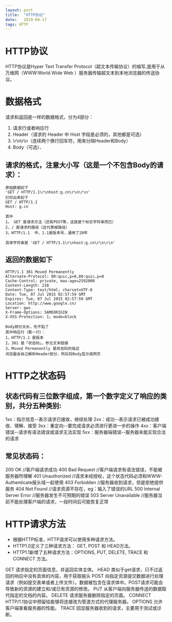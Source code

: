 ```yaml
---
layout: post
title:  "HTTP协议"
date:   2019-04-17
tags: HTTP
---
```


# HTTP协议
HTTP协议是Hyper Text Transfer Protocol（超文本传输协议）的缩写,是用于从万维网（WWW:World Wide Web ）服务器传输超文本到本地浏览器的传送协议。

# 数据格式 
请求和返回是一样的数据格式，分为4部分：
1. 请求行或者响应行
2. Header（请求的 Header 中 Host 字段是必须的，其他都是可选）
3. \r\n\r\n（连续两个换行回车符，用来分隔Header和Body）
4. Body（可选）、

## 请求的格式，注意大小写（这是一个不包含Body的请求）：
    原始数据如下
    'GET / HTTP/1.1\r\nhost:g.cn\r\n\r\n'
    打印出来如下
    GET / HTTP/1.1
    Host: g.cn

    其中
    1， GET 是请求方法（还有POST等，这就是个标志字符串而已）
    2，/ 是请求的路径（这代表根路径）
    3，HTTP/1.1  中，1.1是版本号，通用了20年

    具体字符串是 'GET / HTTP/1.1\r\nhost:g.cn\r\n\r\n'

## 返回的数据如下
    HTTP/1.1 301 Moved Permanently
    Alternate-Protocol: 80:quic,p=0,80:quic,p=0
    Cache-Control: private, max-age=2592000
    Content-Length: 218
    Content-Type: text/html; charset=UTF-8
    Date: Tue, 07 Jul 2015 02:57:59 GMT
    Expires: Tue, 07 Jul 2015 02:57:59 GMT
    Location: http://www.google.cn/
    Server: gws
    X-Frame-Options: SAMEORIGIN
    X-XSS-Protection: 1; mode=block

    Body部分太长，先不贴了
    其中响应行（第一行）：
    1，HTTP/1.1 是版本
    2，301 是「状态码」，参见文末链接
    3，Moved Permanently 是状态码的描述
    浏览器会自己解析Header部分，然后将Body显示成网页

# HTTP之状态码

## 状态代码有三位数字组成，第一个数字定义了响应的类别，共分五种类别:

1xx：指示信息--表示请求已接收，继续处理
2xx：成功--表示请求已被成功接收、理解、接受
3xx：重定向--要完成请求必须进行更进一步的操作
4xx：客户端错误--请求有语法错误或请求无法实现
5xx：服务器端错误--服务器未能实现合法的请求

## 常见状态码：

200 OK                        //客户端请求成功
400 Bad Request               //客户端请求有语法错误，不能被服务器所理解
401 Unauthorized              //请求未经授权，这个状态代码必须和WWW-Authenticate报头域一起使用 
403 Forbidden                 //服务器收到请求，但是拒绝提供服务
404 Not Found                 //请求资源不存在，eg：输入了错误的URL
500 Internal Server Error     //服务器发生不可预期的错误
503 Server Unavailable        //服务器当前不能处理客户端的请求，一段时间后可能恢复正常

# HTTP请求方法
- 根据HTTP标准，HTTP请求可以使用多种请求方法。
- HTTP1.0定义了三种请求方法： GET, POST 和 HEAD方法。
- HTTP1.1新增了五种请求方法：OPTIONS, PUT, DELETE, TRACE 和 CONNECT 方法。

GET     请求指定的页面信息，并返回实体主体。
HEAD     类似于get请求，只不过返回的响应中没有具体的内容，用于获取报头
POST     向指定资源提交数据进行处理请求（例如提交表单或者上传文件）。数据被包含在请求体中。POST请求可能会导致新的资源的建立和/或已有资源的修改。
PUT     从客户端向服务器传送的数据取代指定的文档的内容。
DELETE      请求服务器删除指定的页面。
CONNECT     HTTP/1.1协议中预留给能够将连接改为管道方式的代理服务器。
OPTIONS     允许客户端查看服务器的性能。
TRACE     回显服务器收到的请求，主要用于测试或诊断。